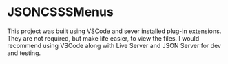 # JSONCSSSMenus

This project was built using VSCode and sever installed plug-in extensions. They are not required, but make life easier, to view the files.
I would recommend using VSCode along with Live Server and JSON Server for dev and testing. 
